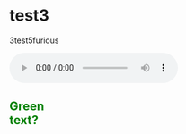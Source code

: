 test3
=====

3test5furious

<audio controls="true"><source src="horse.ogg" type="audio/ogg"></audio>
<svg>
<foreignObject width="100" height="100">
<h2 xmlns="http://www.w3.org/1999/xhtml" style="color: green">Green text?</h2>
</foreignObject>
</svg>
